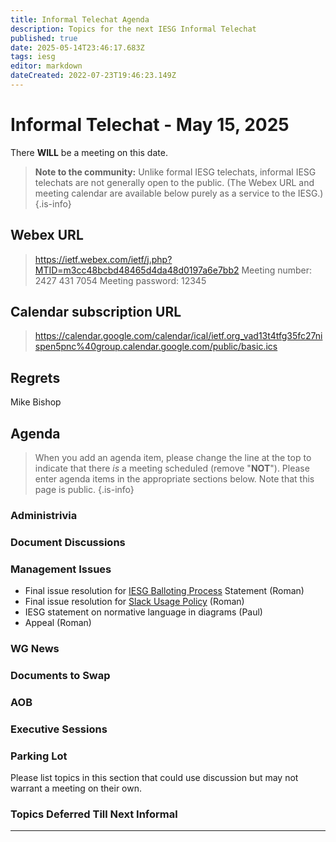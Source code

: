 ```yaml
---
title: Informal Telechat Agenda
description: Topics for the next IESG Informal Telechat
published: true
date: 2025-05-14T23:46:17.683Z
tags: iesg
editor: markdown
dateCreated: 2022-07-23T19:46:23.149Z
---
```


# Informal Telechat - May 15, 2025

There **WILL** be a meeting on this date.

> **Note to the community:** Unlike formal IESG telechats, informal IESG telechats are not generally open to the public. (The Webex URL and meeting calendar are available below purely as a service to the IESG.)
{.is-info}

## Webex URL

> https://ietf.webex.com/ietf/j.php?MTID=m3cc48bcbd48465d4da48d0197a6e7bb2
Meeting number: 2427 431 7054
Meeting password: 12345 


## Calendar subscription URL

> https://calendar.google.com/calendar/ical/ietf.org_vad13t4tfg35fc27nispen5pnc%40group.calendar.google.com/public/basic.ics


## Regrets
Mike Bishop

## Agenda

> When you add an agenda item, please change the line at the top to indicate that there *is* a meeting scheduled (remove "**NOT**"). Please enter agenda items in the appropriate sections below.
Note that this page is public.
{.is-info}

### Administrivia



### Document Discussions


### Management Issues
- Final issue resolution for [IESG Balloting Process](https://docs.google.com/document/d/1q36bEeR956PgVaJI8shsqM_u7RZSmQnL52I73tZ5DCI/edit?tab=t.0) Statement (Roman)
- Final issue resolution for [Slack Usage Policy](https://docs.google.com/document/d/1S8S9B2JCNsG3nAv08RAWHgJCn9LPBLVpe0ZfpsbeuSA/) (Roman)
- IESG statement on normative language in diagrams (Paul)
- Appeal (Roman)


### WG News 

### Documents to Swap 



### AOB

### Executive Sessions

### Parking Lot
Please list topics in this section that could use discussion but may not warrant a meeting on their own. 


### Topics Deferred Till Next Informal 

-------


